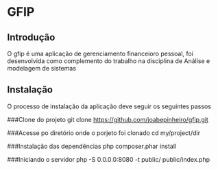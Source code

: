 GFIP
=======================

Introdução
------------
O gfip é uma aplicação de gerenciamento financeioro pessoal, foi desenvolvida como complemento do trabalho na disciplina de  Análise e modelagem de sistemas

Instalação
---------------------------

O processo de instalação da aplicação deve seguir os seguintes passos


###Clone do projeto
git clone https://github.com/joabepinheiro/gfip.git

###Acesse po diretório onde o porjeto foi clonado
cd my/project/dir

###Instalação das dependências
php composer.phar install

###Iniciando o servidor
php -S 0.0.0.0:8080 -t public/ public/index.php




